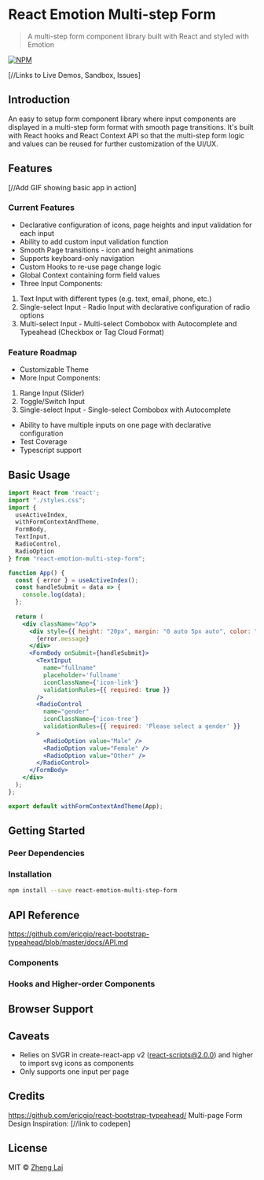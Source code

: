 # React Emotion Multi-step Form

> A multi-step form component library built with React and styled with Emotion

[![NPM](https://img.shields.io/npm/v/react-emotion-multi-step-form.svg)](https://www.npmjs.com/package/react-emotion-multi-step-form)

[//Links to Live Demos, Sandbox, Issues]

## Introduction
An easy to setup form component library where input components are displayed in a multi-step form format with smooth page transitions. It's built with React hooks and React Context API so that the multi-step form logic and values can be reused for further customization of the UI/UX.

## Features
[//Add GIF showing basic app in action]

### Current Features
* Declarative configuration of icons, page heights and input validation for each input
* Ability to add custom input validation function
* Smooth Page transitions - icon and height animations
* Supports keyboard-only navigation
* Custom Hooks to re-use page change logic
* Global Context containing form field values
* Three Input Components:
 1. Text Input with different types (e.g. text, email, phone, etc.)
 2. Single-select Input - Radio Input with declarative configuration of radio options
 3. Multi-select Input - Multi-select Combobox with Autocomplete and Typeahead (Checkbox or Tag Cloud Format)

### Feature Roadmap
* Customizable Theme
* More Input Components:
 1. Range Input (Slider)
 2. Toggle/Switch Input
 3. Single-select Input - Single-select Combobox with Autocomplete
* Ability to have multiple inputs on one page with declarative configuration
* Test Coverage
* Typescript support

## Basic Usage

```jsx
import React from 'react';
import "./styles.css";
import { 
  useActiveIndex, 
  withFormContextAndTheme, 
  FormBody, 
  TextInput, 
  RadioControl, 
  RadioOption 
} from "react-emotion-multi-step-form";

function App() {
  const { error } = useActiveIndex();
  const handleSubmit = data => {
    console.log(data);
  };
  
  return (
    <div className="App">
      <div style={{ height: "20px", margin: "0 auto 5px auto", color: "red" }}>
        {error.message}
      </div>
      <FormBody onSubmit={handleSubmit}>
        <TextInput
          name="fullname"
          placeholder='fullname'
          iconClassName={'icon-link'}
          validationRules={{ required: true }}
        />
        <RadioControl
          name="gender"
          iconClassName={'icon-tree'}
          validationRules={{ required: 'Please select a gender' }}
        >
          <RadioOption value="Male" />
          <RadioOption value="Female" />
          <RadioOption value="Other" />
        </RadioControl>
      </FormBody>
    </div>
  );
};

export default withFormContextAndTheme(App);
```

## Getting Started

### Peer Dependencies

### Installation

```bash
npm install --save react-emotion-multi-step-form
```

## API Reference
https://github.com/ericgio/react-bootstrap-typeahead/blob/master/docs/API.md

### Components

### Hooks and Higher-order Components

## Browser Support

## Caveats
* Relies on SVGR in create-react-app v2 (react-scripts@2.0.0) and higher to import svg icons as components
* Only supports one input per page

## Credits
https://github.com/ericgio/react-bootstrap-typeahead/
 Multi-page Form Design Inspiration: [//link to codepen]

## License

MIT © [Zheng Lai](https://github.com/z2lai)
